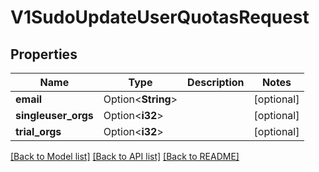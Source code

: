 # V1SudoUpdateUserQuotasRequest

## Properties

Name | Type | Description | Notes
------------ | ------------- | ------------- | -------------
**email** | Option<**String**> |  | [optional]
**singleuser_orgs** | Option<**i32**> |  | [optional]
**trial_orgs** | Option<**i32**> |  | [optional]

[[Back to Model list]](../README.md#documentation-for-models) [[Back to API list]](../README.md#documentation-for-api-endpoints) [[Back to README]](../README.md)


